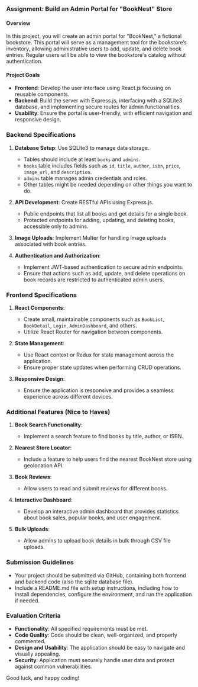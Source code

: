 ### Assignment: Build an Admin Portal for "BookNest" Store

#### Overview
In this project, you will create an admin portal for "BookNest," a fictional bookstore. This portal will serve as a management tool for the bookstore’s inventory, allowing administrative users to add, update, and delete book entries. Regular users will be able to view the bookstore's catalog without authentication.

#### Project Goals
- **Frontend**: Develop the user interface using React.js focusing on reusable components.
- **Backend**: Build the server with Express.js, interfacing with a SQLite3 database, and implementing secure routes for admin functionalities.
- **Usability**: Ensure the portal is user-friendly, with efficient navigation and responsive design.

### Backend Specifications
1. **Database Setup**: Use SQLite3 to manage data storage.
   - Tables should include at least `books` and `admins`.
   - `books` table includes fields such as `id`, `title`, `author`, `isbn`, `price`, `image_url`, and `description`.
   - `admins` table manages admin credentials and roles.
   - Other tables might be needed depending on other things you want to do.

2. **API Development**: Create RESTful APIs using Express.js.
   - Public endpoints that list all books and get details for a single book.
   - Protected endpoints for adding, updating, and deleting books, accessible only to admins.

3. **Image Uploads**: Implement Multer for handling image uploads associated with book entries.

4. **Authentication and Authorization**:
   - Implement JWT-based authentication to secure admin endpoints.
   - Ensure that actions such as add, update, and delete operations on book records are restricted to authenticated admin users.

### Frontend Specifications
1. **React Components**:
   - Create small, maintainable components such as `BookList`, `BookDetail`, `Login`, `AdminDashboard`, and others.
   - Utilize React Router for navigation between components.

2. **State Management**:
   - Use React context or Redux for state management across the application.
   - Ensure proper state updates when performing CRUD operations.

3. **Responsive Design**:
   - Ensure the application is responsive and provides a seamless experience across different devices.

### Additional Features (Nice to Haves)
1. **Book Search Functionality**: 
   - Implement a search feature to find books by title, author, or ISBN.

2. **Nearest Store Locator**:
   - Include a feature to help users find the nearest BookNest store using geolocation API.

3. **Book Reviews**:
   - Allow users to read and submit reviews for different books.

4. **Interactive Dashboard**:
   - Develop an interactive admin dashboard that provides statistics about book sales, popular books, and user engagement.

5. **Bulk Uploads**:
   - Allow admins to upload book details in bulk through CSV file uploads.

### Submission Guidelines
- Your project should be submitted via GitHub, containing both frontend and backend code (also the sqlite database file).
- Include a README.md file with setup instructions, including how to install dependencies, configure the environment, and run the application if needed.

### Evaluation Criteria
- **Functionality**: All specified requirements must be met.
- **Code Quality**: Code should be clean, well-organized, and properly commented.
- **Design and Usability**: The application should be easy to navigate and visually appealing.
- **Security**: Application must securely handle user data and protect against common vulnerabilities.

Good luck, and happy coding!

